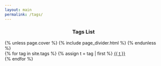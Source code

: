 ```yaml
---
layout: main
permalink: /tags/
---
```


<div class="wrapper">
    <center>
    <h3>Tags List</h3>
    </center>
    {% unless page.cover %} {% include page_divider.html %} {% endunless %}
    <br>
    {% for tag in site.tags %}
        {% assign t = tag | first %}
        <a class="post" href="/tags/{{ t }}">{{ t }}</a>
        <br>
    {% endfor %}

</div>